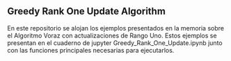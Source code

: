 ## Greedy Rank One Update Algorithm

En este repositorio se alojan los ejemplos presentados en la memoria sobre el Algoritmo Voraz con actualizaciones de Rango Uno. Estos ejemplos se presentan en el cuaderno de jupyter Greedy_Rank_One_Update.ipynb junto con las funciones principales necesarias para ejecutarlos. 
